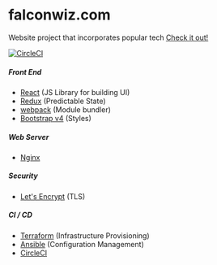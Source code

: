 # falconwiz.com
Website project that incorporates popular tech
[Check it out!](https://falconwiz.com)

[![CircleCI](https://circleci.com/gh/FalconWiz/falconwiz.com.svg?style=svg)](https://circleci.com/gh/FalconWiz/falconwiz.com)

##### Front End
- [React](https://facebook.github.io/react/) (JS Library for building UI)
- [Redux](http://redux.js.org/) (Predictable State)
- [webpack](https://webpack.github.io/) (Module bundler)
- [Bootstrap v4](http://v4-alpha.getbootstrap.com/) (Styles)

##### Web Server
- [Nginx](https://www.nginx.com/)

##### Security
- [Let's Encrypt](https://letsencrypt.org/) (TLS)

##### CI / CD
- [Terraform](https://www.terraform.io/) (Infrastructure Provisioning)
- [Ansible](https://www.ansible.com/) (Configuration Management)
- [CircleCI](https://circleci.com/)
